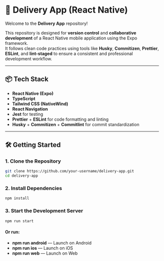 # 🚚 Delivery App (React Native)

Welcome to the **Delivery App** repository!

This repository is designed for **version control** and **collaborative development** of a React Native mobile application using the Expo framework.  
It follows clean code practices using tools like **Husky**, **Commitizen**, **Prettier**, **ESLint**, and **lint-staged** to ensure a consistent and professional development workflow.

---

## 📦 Tech Stack

- **React Native (Expo)**
- **TypeScript**
- **Tailwind CSS (NativeWind)**
- **React Navigation**
- **Jest** for testing
- **Prettier** + **ESLint** for code formatting and linting
- **Husky** + **Commitizen** + **Commitlint** for commit standardization

---

## 🛠️ Getting Started

### 1. Clone the Repository

```bash
git clone https://github.com/your-username/delivery-app.git
cd delivery-app
```

### 2. Install Dependencies

```bash
npm install
```

### 3. Start the Development Server

```bash
npm run start
```

#### Or run:

+ **npm run android** — Launch on Android
+ **npm run ios** — Launch on iOS
+ **npm run web** — Launch on Web

